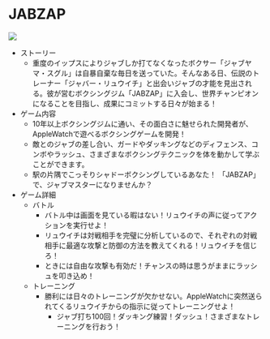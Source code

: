 # JABZAP
[![](https://img.youtube.com/vi/PRZOzMkJY3Q/0.jpg)](https://www.youtube.com/watch?v=PRZOzMkJY3Q)
- ストーリー
    - 重度のイップスによりジャブしか打てなくなったボクサー「ジャブヤマ・スグル」は自暴自棄な毎日を送っていた。そんなある日、伝説のトレーナー「ジャバー・リュウイチ」と出会いジャブの才能を見出される。彼が営むボクシングジム「JABZAP」に入会し、世界チャンピオンになることを目指し、成果にコミットする日々が始まる！
- ゲーム内容
    - 10年以上ボクシングジムに通い、その面白さに魅せられた開発者が、AppleWatchで遊べるボクシングゲームを開発！
    - 敵とのジャブの差し合い、ガードやダッキングなどのディフェンス、コンボやラッシュ、さまざまなボクシングテクニックを体を動かして学ぶことができます。
    - 駅の片隅でこっそりシャドーボクシングしているあなた！
      「JABZAP」で、ジャブマスターになりませんか？
- ゲーム詳細
    - バトル
        - バトル中は画面を見ている暇はない！リュウイチの声に従ってアクションを実行せよ！
        - リュウイチは対戦相手を完璧に分析しているので、それぞれの対戦相手に最適な攻撃と防御の方法を教えてくれる！リュウイチを信じろ！
        - ときには自由な攻撃も有効だ！チャンスの時は思うがままにラッシュを叩き込め！
    - トレーニング
        - 勝利には日々のトレーニングが欠かせない。AppleWatchに突然送られてくるリュウイチからの指示に従ってトレーニングせよ！
            - ジャブ打ち100回！ダッキング練習！ダッシュ！さまざまなトレーニングを行おう！

